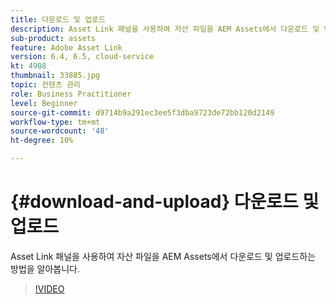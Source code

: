 ```yaml
---
title: 다운로드 및 업로드
description: Asset Link 패널을 사용하여 자산 파일을 AEM Assets에서 다운로드 및 업로드하는 방법을 알아봅니다.
sub-product: assets
feature: Adobe Asset Link
version: 6.4, 6.5, cloud-service
kt: 4908
thumbnail: 33885.jpg
topic: 컨텐츠 관리
role: Business Practitioner
level: Beginner
source-git-commit: d9714b9a291ec3ee5f3dba9723de72bb120d2149
workflow-type: tm+mt
source-wordcount: '48'
ht-degree: 10%

---
```



# {#download-and-upload} 다운로드 및 업로드

Asset Link 패널을 사용하여 자산 파일을 AEM Assets에서 다운로드 및 업로드하는 방법을 알아봅니다.

>[!VIDEO](https://video.tv.adobe.com/v/33885/?quality=12)
